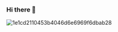 ### Hi there 👋
![1e1cd2110453b4046d6e6969f6dbab28](https://user-images.githubusercontent.com/79902816/164914253-f60ada74-bc1d-4105-a5ba-c8256cd0afbe.gif)
<!--
**truong-xuan-linh/truong-xuan-linh** is a ✨ _special_ ✨ repository because its `README.md` (this file) appears on your GitHub profile.

Here are some ideas to get you started:

- 🔭 I’m currently working on ...
- 🌱 I’m currently learning ...
- 👯 I’m looking to collaborate on ...
- 🤔 I’m looking for help with ...
- 💬 Ask me about ...
- 📫 How to reach me: ...
- 😄 Pronouns: ...
- ⚡ Fun fact: ...
-->
